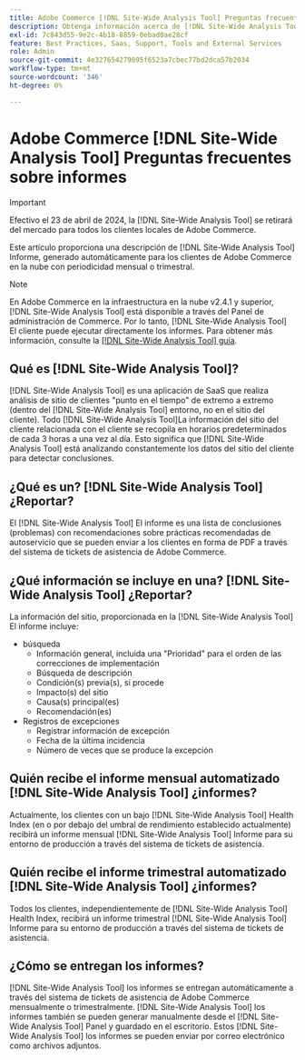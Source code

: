 ```yaml
---
title: Adobe Commerce [!DNL Site-Wide Analysis Tool] Preguntas frecuentes sobre informes
description: Obtenga información acerca de [!DNL Site-Wide Analysis Tool], una herramienta de autoservicio proactiva y un repositorio central que incluye información detallada del sistema y recomendaciones para garantizar la seguridad y la operabilidad de la instalación de Adobe Commerce.
exl-id: 7c843d55-9e2c-4b18-8859-0ebad0ae28cf
feature: Best Practices, Saas, Support, Tools and External Services
role: Admin
source-git-commit: 4e327654279095f6523a7cbec77bd2dca57b2034
workflow-type: tm+mt
source-wordcount: '346'
ht-degree: 0%

---
```


# Adobe Commerce [!DNL Site-Wide Analysis Tool] Preguntas frecuentes sobre informes

>[!IMPORTANT]
>
>Efectivo el 23 de abril de 2024, la [!DNL Site-Wide Analysis Tool] se retirará del mercado para todos los clientes locales de Adobe Commerce.

Este artículo proporciona una descripción de [!DNL Site-Wide Analysis Tool] Informe, generado automáticamente para los clientes de Adobe Commerce en la nube con periodicidad mensual o trimestral.

>[!NOTE]
>
>En Adobe Commerce en la infraestructura en la nube v2.4.1 y superior, [!DNL Site-Wide Analysis Tool] está disponible a través del Panel de administración de Commerce. Por lo tanto, [!DNL Site-Wide Analysis Tool] El cliente puede ejecutar directamente los informes. Para obtener más información, consulte la [[!DNL Site-Wide Analysis Tool] guía](https://experienceleague.adobe.com/docs/commerce-operations/tools/site-wide-analysis-tool/access.html).

## Qué es [!DNL Site-Wide Analysis Tool]?

[!DNL Site-Wide Analysis Tool] es una aplicación de SaaS que realiza análisis de sitio de clientes &quot;punto en el tiempo&quot; de extremo a extremo (dentro del [!DNL Site-Wide Analysis Tool] entorno, no en el sitio del cliente). Todo [!DNL Site-Wide Analysis Tool]La información del sitio del cliente relacionada con el cliente se recopila en horarios predeterminados de cada 3 horas a una vez al día. Esto significa que [!DNL Site-Wide Analysis Tool] está analizando constantemente los datos del sitio del cliente para detectar conclusiones.

## ¿Qué es un? [!DNL Site-Wide Analysis Tool] ¿Reportar?

El [!DNL Site-Wide Analysis Tool] El informe es una lista de conclusiones (problemas) con recomendaciones sobre prácticas recomendadas de autoservicio que se pueden enviar a los clientes en forma de PDF a través del sistema de tickets de asistencia de Adobe Commerce.

## ¿Qué información se incluye en una? [!DNL Site-Wide Analysis Tool] ¿Reportar?

La información del sitio, proporcionada en la [!DNL Site-Wide Analysis Tool] El informe incluye:

* búsqueda
   * Información general, incluida una &quot;Prioridad&quot; para el orden de las correcciones de implementación
   * Búsqueda de descripción
   * Condición(s) previa(s), si procede
   * Impacto(s) del sitio
   * Causa(s) principal(es)
   * Recomendación(es)
* Registros de excepciones
   * Registrar información de excepción
   * Fecha de la última incidencia
   * Número de veces que se produce la excepción

## Quién recibe el informe mensual automatizado [!DNL Site-Wide Analysis Tool] ¿informes?

Actualmente, los clientes con un bajo [!DNL Site-Wide Analysis Tool] Health Index (en o por debajo del umbral de rendimiento establecido actualmente) recibirá un informe mensual [!DNL Site-Wide Analysis Tool] Informe para su entorno de producción a través del sistema de tickets de asistencia.

## Quién recibe el informe trimestral automatizado [!DNL Site-Wide Analysis Tool] ¿informes?

Todos los clientes, independientemente de [!DNL Site-Wide Analysis Tool] Health Index, recibirá un informe trimestral [!DNL Site-Wide Analysis Tool] Informe para su entorno de producción a través del sistema de tickets de asistencia.

## ¿Cómo se entregan los informes?

[!DNL Site-Wide Analysis Tool] los informes se entregan automáticamente a través del sistema de tickets de asistencia de Adobe Commerce mensualmente o trimestralmente. [!DNL Site-Wide Analysis Tool] los informes también se pueden generar manualmente desde el [!DNL Site-Wide Analysis Tool] Panel y guardado en el escritorio. Estos [!DNL Site-Wide Analysis Tool] los informes se pueden enviar por correo electrónico como archivos adjuntos.
